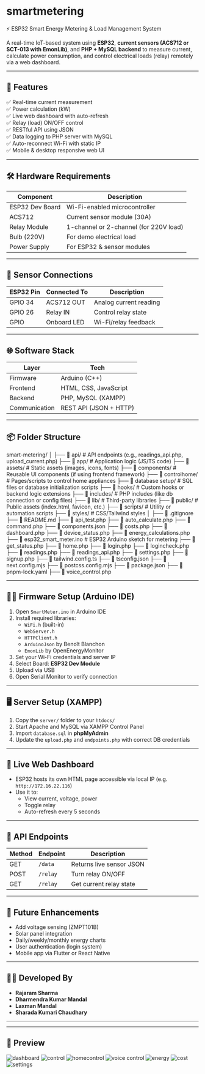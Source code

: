 # smartmetering
⚡ ESP32 Smart Energy Metering & Load Management System

A real-time IoT-based system using **ESP32**, **current sensors (ACS712 or SCT-013 with EmonLib)**, and **PHP + MySQL backend** to measure current, calculate power consumption, and control electrical loads (relay) remotely via a web dashboard.

---

## 🚀 Features

✅ Real-time current measurement  
✅ Power calculation (kW)  
✅ Live web dashboard with auto-refresh  
✅ Relay (load) ON/OFF control  
✅ RESTful API using JSON  
✅ Data logging to PHP server with MySQL  
✅ Auto-reconnect Wi-Fi with static IP  
✅ Mobile & desktop responsive web UI  

---

## 🛠️ Hardware Requirements

| Component          | Description                            |
|-------------------|----------------------------------------|
| ESP32 Dev Board    | Wi-Fi-enabled microcontroller          |
| ACS712             | Current sensor module (30A)            |
| Relay Module       | 1-channel or 2-channel (for 220V load) |
| Bulb (220V)        | For demo electrical load               |
| Power Supply       | For ESP32 & sensor modules             |

---

## 🧪 Sensor Connections

| ESP32 Pin | Connected To     | Description            |
|-----------|------------------|------------------------|
| GPIO 34   | ACS712 OUT       | Analog current reading |
| GPIO 26    | Relay IN         | Control relay state    |
| GPIO      | Onboard LED      | Wi-Fi/relay feedback   |

---

## 🌐 Software Stack

| Layer       | Tech                      |
|-------------|---------------------------|
| Firmware    | Arduino (C++)             |
| Frontend    | HTML, CSS, JavaScript     |
| Backend     | PHP, MySQL (XAMPP)        |
| Communication | REST API (JSON + HTTP) |

---

## 📦 Folder Structure

smart-metering/
│
├── 📁 api/                    # API endpoints (e.g., readings_api.php, upload_current.php)
├── 📁 app/                    # Application logic (JS/TS code)
├── 📁 assets/                 # Static assets (images, icons, fonts)
├── 📁 components/             # Reusable UI components (if using frontend framework)
├── 📁 controlhome/            # Pages/scripts to control home appliances
├── 📁 database setup/         # SQL files or database initialization scripts
├── 📁 hooks/                  # Custom hooks or backend logic extensions
├── 📁 includes/               # PHP includes (like db connection or config files)
├── 📁 lib/                    # Third-party libraries
├── 📁 public/                 # Public assets (index.html, favicon, etc.)
├── 📁 scripts/                # Utility or automation scripts
├── 📁 styles/                 # CSS/Tailwind styles
│
├── 📄 .gitignore
├── 📄 README.md
├── 📄 api_test.php
├── 📄 auto_calculate.php
├── 📄 command.php
├── 📄 components.json
├── 📄 costs.php
├── 📄 dashboard.php
├── 📄 device_status.php
├── 📄 energy_calculations.php
├── 📄 esp32_smart_meter.ino   # ESP32 Arduino sketch for metering
├── 📄 get_status.php
├── 📄 home.php
├── 📄 login.php
├── 📄 logincheck.php
├── 📄 readings.php
├── 📄 readings_api.php
├── 📄 settings.php
├── 📄 signup.php
├── 📄 tailwind.config.ts
├── 📄 tsconfig.json
├── 📄 next.config.mjs
├── 📄 postcss.config.mjs
├── 📄 package.json
├── 📄 pnpm-lock.yaml
├── 📄 voice_control.php

---

## 🧑‍💻 Firmware Setup (Arduino IDE)

1. Open `SmartMeter.ino` in Arduino IDE
2. Install required libraries:
   - `WiFi.h` (built-in)
   - `WebServer.h`
   - `HTTPClient.h`
   - `ArduinoJson` by Benoît Blanchon
   - `EmonLib` by OpenEnergyMonitor
3. Set your Wi-Fi credentials and server IP
4. Select Board: **ESP32 Dev Module**
5. Upload via USB
6. Open Serial Monitor to verify connection

---

## 🖥️ Server Setup (XAMPP)

1. Copy the `server/` folder to your `htdocs/`
2. Start Apache and MySQL via XAMPP Control Panel
3. Import `database.sql` in **phpMyAdmin**
4. Update the `upload.php` and `endpoints.php` with correct DB credentials

---

## 🔌 Live Web Dashboard

- ESP32 hosts its own HTML page accessible via local IP (e.g. `http://172.16.22.116`)
- Use it to:
  - View current, voltage, power
  - Toggle relay
  - Auto-refresh every 5 seconds

---

## 📱 API Endpoints

| Method | Endpoint        | Description              |
|--------|------------------|--------------------------|
| GET    | `/data`         | Returns live sensor JSON |
| POST   | `/relay`        | Turn relay ON/OFF        |
| GET    | `/relay`        | Get current relay state  |

---

## 🧠 Future Enhancements

- Add voltage sensing (ZMPT101B)
- Solar panel integration
- Daily/weekly/monthly energy charts
- User authentication (login system)
- Mobile app via Flutter or React Native

---

## 🧑‍💻 Developed By

- **Rajaram Sharma**
- **Dharmendra Kumar Mandal**
- **Laxman Mandal**
- **Sharada Kumari Chaudhary**

---
---

## 📸 Preview

![dashboard](https://github.com/user-attachments/assets/abeb08d7-c43d-44a3-84d6-9a90e85ec966)
![control](https://github.com/user-attachments/assets/bee23720-5f2d-40e3-b579-63c777106adf)
![homecontrol](https://github.com/user-attachments/assets/5a9fe5ff-bd2a-45a0-8cb6-dcf6fdc16ecb)
![voice control](https://github.com/user-attachments/assets/6e2a9713-0275-4f94-89fe-b27722171a3b)
![energy](https://github.com/user-attachments/assets/ce9d370a-e2d2-4a90-8d62-22b5badbcd3c)
![cost](https://github.com/user-attachments/assets/201b4d69-01d5-410d-9d4b-e3dcde8758f1)
![settings](https://github.com/user-attachments/assets/50f67760-0c76-40e0-9ed7-b7c237a7fa5f)









